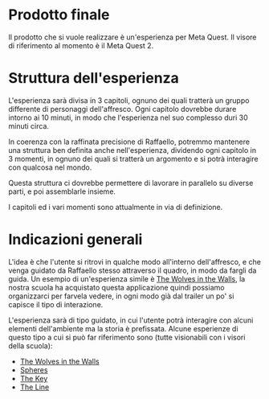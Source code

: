 # Prodotto finale
Il prodotto che si vuole realizzare è un'esperienza per Meta Quest. Il visore di riferimento al momento è il Meta Quest 2.

# Struttura dell'esperienza
L'esperienza sarà divisa in 3 capitoli, ognuno dei quali tratterà un gruppo differente di personaggi dell'affresco.
Ogni capitolo dovrebbe durare intorno ai 10 minuti, in modo che l'esperienza nel suo complesso duri 30 minuti circa.

In coerenza con la raffinata precisione di Raffaello, potremmo mantenere una struttura ben definita anche nell'esperienza,
dividendo ogni capitolo in 3 momenti, in ognuno dei quali si tratterà un argomento e si potrà interagire con qualcosa nel mondo.

Questa struttura ci dovrebbe permettere di lavorare in parallelo su diverse parti, e poi assemblarle insieme.

I capitoli ed i vari momenti sono attualmente in via di definizione.

# Indicazioni generali
L'idea è che l'utente si ritrovi in qualche modo all'interno dell'affresco, e che venga guidato da Raffaello stesso attraverso il quadro, 
in modo da fargli da guida. Un esempio di un'esperienza simile è [The Wolves in the Walls](https://www.oculus.com/experiences/quest/2446271755437605/),
la nostra scuola ha acquistato questa applicazione quindi possiamo organizzarci per farvela vedere, in ogni modo già dal trailer un po' si capisce
il tipo di interazione.

L'esperienza sarà di tipo guidato, in cui l'utente potrà interagire con alcuni elementi dell'ambiente ma la storia è prefissata.
Alcune esperienze di questo tipo a cui si può far riferimento sono (tutte visionabili con i visori della scuola):
- [The Wolves in the Walls](https://www.oculus.com/experiences/quest/2446271755437605/)
- [Spheres](https://www.oculus.com/experiences/quest/3789736921099233/?locale=it_IT)
- [The Key](https://www.oculus.com/experiences/quest/3457685900909916)
- [The Line](https://www.oculus.com/experiences/quest/2685959161497510/)
